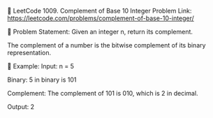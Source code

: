 🔢 LeetCode 1009. Complement of Base 10 Integer
Problem Link:
https://leetcode.com/problems/complement-of-base-10-integer/

🧠 Problem Statement:
Given an integer n, return its complement.

The complement of a number is the bitwise complement of its binary representation.

🔸 Example:
Input:
n = 5

Binary:
5 in binary is 101

Complement:
The complement of 101 is 010, which is 2 in decimal.

Output:
2